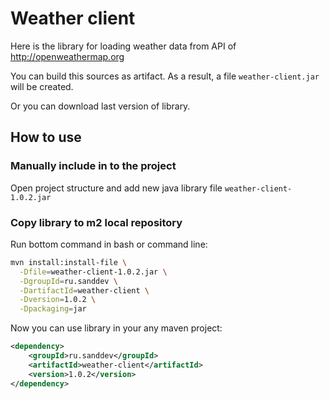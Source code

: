 # Weather client

Here is the library for loading weather data from API of http://openweathermap.org

You can build this sources as artifact. As a result, a file `weather-client.jar` will be created.

Or you can download last version of library. 

## How to use

### Manually include in to the project

Open project structure and add new java library file `weather-client-1.0.2.jar`

### Copy library to m2 local repository

Run bottom command in bash or command line:

```bash
mvn install:install-file \
  -Dfile=weather-client-1.0.2.jar \
  -DgroupId=ru.sanddev \
  -DartifactId=weather-client \
  -Dversion=1.0.2 \
  -Dpackaging=jar
```

Now you can use library in your any maven project:

```xml
<dependency>
    <groupId>ru.sanddev</groupId>
    <artifactId>weather-client</artifactId>
    <version>1.0.2</version>
</dependency>
```

